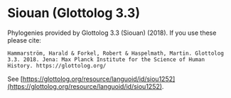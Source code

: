 # Siouan (Glottolog 3.3)

Phylogenies provided by Glottolog 3.3 (Siouan) (2018). If you use these please cite:

```
Hammarström, Harald & Forkel, Robert & Haspelmath, Martin. Glottolog 3.3. 2018. Jena: Max Planck Institute for the Science of Human History. https://glottolog.org/
```

See  [https://glottolog.org/resource/languoid/id/siou1252](https://glottolog.org/resource/languoid/id/siou1252).

